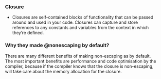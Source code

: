 ### Closure

- Closures are self-contained blocks of functionality that can be passed around and used in your code. Closures can capture and store references to any constants and variables from the context in which they’re defined.


### Why they made @nonescaping by default?

There are many different benefits of making non-escaping as by default. The most important benefits are performance and code optimisation by the compiler, because if the compiler knows that the closure is non-escaping, will take care about the memory allocation for the closure.
